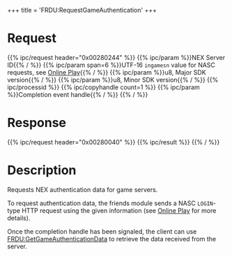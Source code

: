 +++
title = 'FRDU:RequestGameAuthentication'
+++

# Request

{{% ipc/request header="0x00280244" %}}
{{% ipc/param %}}NEX Server ID{{% / %}}
{{% ipc/param span=6 %}}UTF-16 `ingamesn` value for NASC requests, see [Online Play](Online_Play "wikilink"){{% / %}}
{{% ipc/param %}}u8, Major SDK version{{% / %}}
{{% ipc/param %}}u8, Minor SDK version{{% / %}}
{{% ipc/processid %}}
{{% ipc/copyhandle count=1 %}}
{{% ipc/param %}}Completion event handle{{% / %}}
{{% / %}}

# Response

{{% ipc/request header="0x00280040" %}}
{{% ipc/result %}}
{{% / %}}

# Description

Requests NEX authentication data for game servers.

To request authentication data, the friends module sends a NASC `LOGIN`-type HTTP request using the given information (see [Online Play](Online_Play "wikilink") for more details).

Once the completion handle has been signaled, the client can use [FRDU:GetGameAuthenticationData](FRDU:GetGameAuthenticationData "wikilink") to retrieve the data received from the server.
